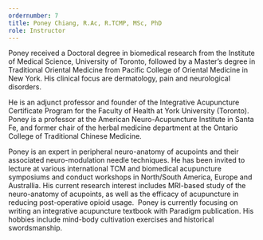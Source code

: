 ```yaml
---
ordernumber: 7
title: Poney Chiang, R.Ac, R.TCMP, MSc, PhD
role: Instructor
---
```

Poney received a Doctoral degree in biomedical research from the Institute of Medical Science, University of Toronto, followed by a Master’s degree in Traditional Oriental Medicine from Pacific College of Oriental Medicine in New York. His clinical focus are dermatology, pain and neurological disorders. 



​He is an adjunct professor and founder of the Integrative Acupuncture Certificate Program for the Faculty of Health at York University (Toronto). Poney is a professor at the American Neuro-Acupuncture Institute in Santa Fe, and former chair of the herbal medicine department at the Ontario College of Traditional Chinese Medicine.



Poney is an expert in peripheral neuro-anatomy of acupoints and their associated neuro-modulation needle techniques. He has been invited to lecture at various international TCM and biomedical acupuncture symposiums and conduct workshops in North/South America, Europe and Australlia. His current research interest includes MRI-based study of the neuro-anatomy of acupoints, as well as the efficacy of acupuncture in reducing post-operative opioid usage.  Poney is currently focusing on writing an integrative acupuncture textbook with Paradigm publication. His hobbies include mind-body cultivation exercises and historical swordsmanship.